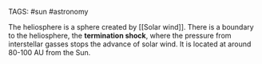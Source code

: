 TAGS: #sun #astronomy 

The heliosphere is a sphere created by [[Solar wind]]. There is a boundary to the heliosphere, the **termination shock**, where the pressure from interstellar gasses stops the advance of solar wind. It is located at around 80-100 AU from the Sun. 